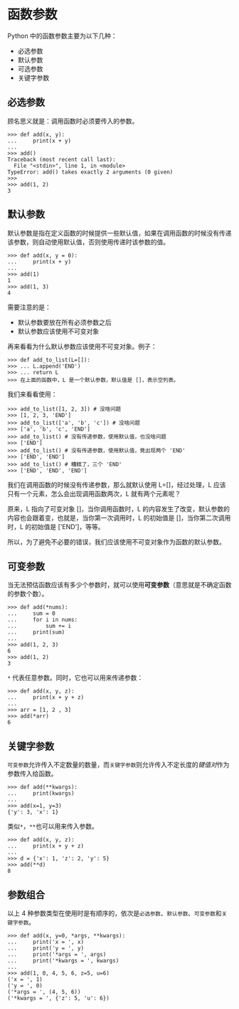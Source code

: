 # 函数参数

Python 中的函数参数主要为以下几种：

- 必选参数
- 默认参数
- 可选参数
- 关键字参数

## 必选参数

顾名思义就是：调用函数时必须要传入的参数。

```shell
>>> def add(x, y):
...     print(x + y)
...
>>> add()
Traceback (most recent call last):
  File "<stdin>", line 1, in <module>
TypeError: add() takes exactly 2 arguments (0 given)
>>>
>>> add(1, 2)
3
```

## 默认参数

默认参数是指在定义函数的时候提供一些默认值，如果在调用函数的时候没有传递该参数，则自动使用默认值，否则使用传递时该参数的值。

```shell
>>> def add(x, y = 0):
...     print(x + y)
...
>>> add(1)
1
>>> add(1, 3)
4
```

需要注意的是：

- 默认参数要放在所有必须参数之后
- 默认参数应该使用不可变对象

再来看看为什么默认参数应该使用不可变对象。例子：

```shell
>>> def add_to_list(L=[]):
>>> ... L.append('END')
>>> ... return L
>>> 在上面的函数中，L 是一个默认参数，默认值是 []，表示空列表。
```

我们来看看使用：

```shell
>>> add_to_list([1, 2, 3]) # 没啥问题
>>> [1, 2, 3, 'END']
>>> add_to_list(['a', 'b', 'c']) # 没啥问题
>>> ['a', 'b', 'c', 'END']
>>> add_to_list() # 没有传递参数，使用默认值，也没啥问题
>>> ['END']
>>> add_to_list() # 没有传递参数，使用默认值，竟出现两个 'END'
>>> ['END', 'END']
>>> add_to_list() # 糟糕了，三个 'END'
>>> ['END', 'END', 'END']
```

我们在调用函数的时候没有传递参数，那么就默认使用 L=[]，经过处理，L 应该只有一个元素，怎么会出现调用函数两次，L 就有两个元素呢？

原来，L 指向了可变对象 []，当你调用函数时，L 的内容发生了改变，默认参数的内容也会跟着变，也就是，当你第一次调用时，L 的初始值是 []，当你第二次调用时，L 的初始值是 ['END']，等等。

所以，为了避免不必要的错误，我们应该使用不可变对象作为函数的默认参数。

## 可变参数

当无法预估函数应该有多少个参数时，就可以使用**可变参数**（意思就是不确定函数的参数个数）。

```shell
>>> def add(*nums):
...     sum = 0
...     for i in nums:
...         sum += i
...     print(sum)
...
>>> add(1, 2, 3)
6
>>> add(1, 2)
3
```

`*` 代表任意参数。同时，它也可以用来传递参数：

```shell
>>> def add(x, y, z):
...     print(x + y + z)
...
>>> arr = [1, 2 , 3]
>>> add(*arr)
6
```

## 关键字参数

`可变参数`允许传入不定数量的数量，而`关键字参数`则允许传入不定长度的*键值对*作为参数传入给函数。

```shell
>>> def add(**kwargs):
...     print(kwargs)
...
>>> add(x=1, y=3)
{'y': 3, 'x': 1}
```

类似`*`，`**`也可以用来传入参数。

```shell
>>> def add(x, y, z):
...     print(x + y + z)
...
>>> d = {'x': 1, 'z': 2, 'y': 5}
>>> add(**d)
8
```

## 参数组合

以上 4 种参数类型在使用时是有顺序的，依次是`必选参数`、`默认参数`、`可变参数`和`关键字参数`。

```shell
>>> def add(x, y=0, *args, **kwargs):
...     print('x = ', x)
...     print('y = ', y)
...     print('*args = ', args)
...     print('*kwargs = ', kwargs)
...
>>> add(1, 0, 4, 5, 6, z=5, u=6)
('x = ', 1)
('y = ', 0)
('*args = ', (4, 5, 6))
('*kwargs = ', {'z': 5, 'u': 6})
```
